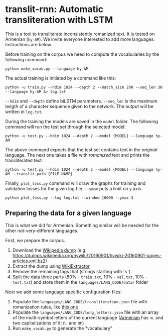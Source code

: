 # translit-rnn: Automatic transliteration with LSTM

This is a tool to transliterate inconsistently romanized text. It is tested on Armenian (`hy-AM`). We invite everyone interested to add more languages. Instructions are below.

Before training on the corpus we need to compute the vocabularies by the following command:

    python make_vocab.py --language hy-AM

The actual training is initiated by a command like this:

    python -u train.py --hdim 1024 --depth 2 --batch_size 200 --seq_len 30 --language hy-AM &> log.txt
    
`--hdim` and `--depth` define biLSTM parameters. `--seq_len` is the maximum length of a character sequence given to the network. The output will be written in `log.txt`.

During the training the models are saved in the `model` folder. The following command will run the test set through the selected model:

    python -u test.py --hdim 1024 --depth 2 --model {MODEL} --language hy-AM

The above command expects that the test set contains text in the _original_ language. The next one takes a file with _romanized_ text and prints the transliterated text:

    python -u test.py --hdim 1024 --depth 2 --model {MODEL} --language hy-AM --translit_path {FILE_NAME}
    
Finally, `plot_loss.py` command will draw the graphs for training and validation losses for the given log file. `--ymax` puts a limit on `y` axis.

    python plot_loss.py --log log.txt --window 10000 --ymax 3
    
    
## Preparing the data for a given language

This is what we did for Armenian. Something similar will be needed for the other not-very-different languages.

First, we prepare the corpus.

1. Download the [Wikipedia dump](https://dumps.wikimedia.org/hywiki/) (e.g. https://dumps.wikimedia.org/hywiki/20160901/hywiki-20160901-pages-articles.xml.bz2) 
2. Extract the dump using [WikiExtractor](https://github.com/attardi/wikiextractor)
3. Remove the remaining tags that (strings starting with '<')
4. Spilt the data three parts (80% - `train.txt`, 10% - `val.txt`, 10% - `test.txt`) and store them in the `languages/LANG_CODE/data/` folder

Next we add some language specific configuration files:

1. Populate the `languages/LANG_CODE/transliteration.json` file with romanization rules, like [this one](https://github.com/YerevaNN/translit-rnn/blob/master/languages/hy-AM/transliteration.json)
2. Populate the `languages/LANG_CODE/long_letters.json` file with an array of the multi-symbol letters of the current language ([Armenian](https://github.com/YerevaNN/translit-rnn/blob/master/languages/hy-AM/long_letters.json) has `ու` and two capitalizations of it: `Ու` and `ՈՒ`)
3. Run `make_vocab.py` to generate the "vocabulary"


